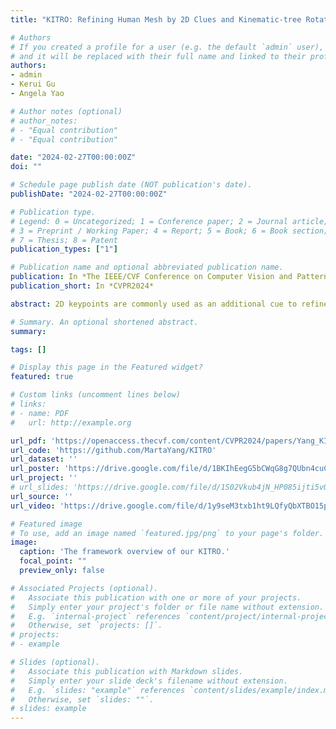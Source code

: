 ```yaml
---
title: "KITRO: Refining Human Mesh by 2D Clues and Kinematic-tree Rotation"

# Authors
# If you created a profile for a user (e.g. the default `admin` user), write the username (folder name) here 
# and it will be replaced with their full name and linked to their profile.
authors:
- admin
- Kerui Gu
- Angela Yao

# Author notes (optional)
# author_notes:
# - "Equal contribution"
# - "Equal contribution"

date: "2024-02-27T00:00:00Z"
doi: ""

# Schedule page publish date (NOT publication's date).
publishDate: "2024-02-27T00:00:00Z"

# Publication type.
# Legend: 0 = Uncategorized; 1 = Conference paper; 2 = Journal article;
# 3 = Preprint / Working Paper; 4 = Report; 5 = Book; 6 = Book section;
# 7 = Thesis; 8 = Patent
publication_types: ["1"]

# Publication name and optional abbreviated publication name.
publication: In *The IEEE/CVF Conference on Computer Vision and Pattern Recognition*
publication_short: In *CVPR2024*

abstract: 2D keypoints are commonly used as an additional cue to refine estimated 3D human meshes.  Current methods optimize the pose and shape parameters with a reprojection loss on the provided 2D keypoints. Such an approach, while simple and intuitive, has limited effectiveness because the optimal solution is hard to find in ambiguous parameter space and may sacrifice depth. Additionally, divergent gradients from distal joints complicate and deviate the refinement of proximal joints in the kinematic chain. To address these, we introduce Kinematic-Tree Rotation (KITRO), a novel mesh refinement strategy that explicitly models depth and human kinematic-tree structure. KITRO treats refinement from a bone-wise perspective.  Unlike previous methods which perform gradient-based optimizations, our method calculates bone directions in closed form.  By accounting for the 2D pose, bone length, and parent joint's depth, the calculation results in two possible directions for each child joint. We then use a decision tree to trace binary choices for all bones along the human skeleton's kinematic-tree to select the most probable hypothesis. Our experiments across various datasets and baseline models demonstrate that KITRO significantly improves 3D joint estimation accuracy and achieves an ideal 2D fit simultaneously. 

# Summary. An optional shortened abstract.
summary:

tags: []

# Display this page in the Featured widget?
featured: true

# Custom links (uncomment lines below)
# links:
# - name: PDF
#   url: http://example.org

url_pdf: 'https://openaccess.thecvf.com/content/CVPR2024/papers/Yang_KITRO_Refining_Human_Mesh_by_2D_Clues_and_Kinematic-tree_Rotation_CVPR_2024_paper.pdf'
url_code: 'https://github.com/MartaYang/KITRO'
url_dataset: ''
url_poster: 'https://drive.google.com/file/d/1BKIhEegG5bCWqG8g7QUbn4cuCNqbuegb/view?usp=sharing'
url_project: ''
# url_slides: 'https://drive.google.com/file/d/1S02Vkub4jN_HP085ijti5vOKXWo-ZJhL/view?usp=sharing'
url_source: ''
url_video: 'https://drive.google.com/file/d/1y9seM3txb1ht9LQfyQbXTBO15pSGHbmI/view?usp=sharing'

# Featured image
# To use, add an image named `featured.jpg/png` to your page's folder. 
image:
  caption: 'The framework overview of our KITRO.'
  focal_point: ""
  preview_only: false

# Associated Projects (optional).
#   Associate this publication with one or more of your projects.
#   Simply enter your project's folder or file name without extension.
#   E.g. `internal-project` references `content/project/internal-project/index.md`.
#   Otherwise, set `projects: []`.
# projects:
# - example

# Slides (optional).
#   Associate this publication with Markdown slides.
#   Simply enter your slide deck's filename without extension.
#   E.g. `slides: "example"` references `content/slides/example/index.md`.
#   Otherwise, set `slides: ""`.
# slides: example
---
```


<!-- {{% callout note %}}
Click the *Cite* button above to demo the feature to enable visitors to import publication metadata into their reference management software.
{{% /callout %}}

{{% callout note %}}
Create your slides in Markdown - click the *Slides* button to check out the example.
{{% /callout %}}

Supplementary notes can be added here, including [code, math, and images](https://wowchemy.com/docs/writing-markdown-latex/). -->
